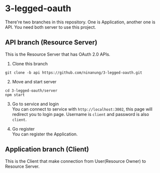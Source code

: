# 3-legged-oauth

There're two branches in this repository. One is Application, another one is API. You need both server to use this project.

## API branch (Resource Server)

This is the Resource Server that has OAuth 2.0 APIs.

1. Clone this branch  
```
git clone -b api https://github.com/ninanung/3-legged-oauth.git
```

2. Move and start server  
```
cd 3-legged-oauth/server
npm start
```

3. Go to service and login  
You can connect to service with `http://localhost:3002`, this page will redirect you to login page. Username is `client` and password is also `client`.

4. Go register  
You can register the Application.

## Application branch (Client)

This is the Client that make connection from User(Resource Owner) to Resource Server.